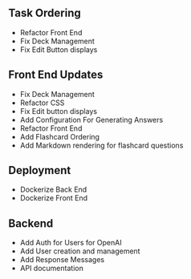 ## Task Ordering
- Refactor Front End 
- Fix Deck Management
- Fix Edit Button displays


## Front End Updates
- Fix Deck Management 
- Refactor CSS
- Fix Edit button displays 
- Add Configuration For Generating Answers 
- Refactor Front End 
- Add Flashcard Ordering 
- Add Markdown rendering for flashcard questions

## Deployment 
- Dockerize Back End
- Dockerize Front End

## Backend
- Add Auth for Users for OpenAI 
- Add User creation and management 
- Add Response Messages
- API documentation 